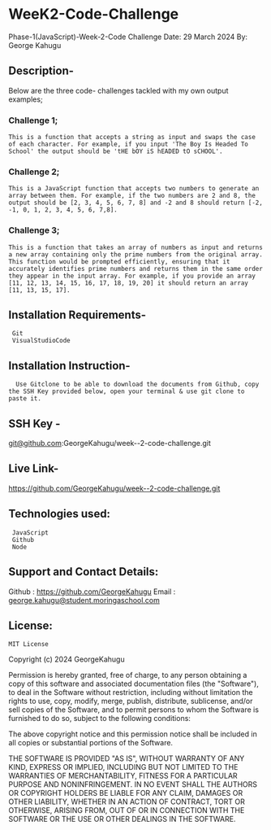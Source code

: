 
# WeeK2-Code-Challenge

Phase-1(JavaScript)-Week-2-Code Challenge
Date: 29 March 2024
By: George Kahugu

## Description-
   Below are the three code- challenges tackled with my own output examples;

   ### Challenge 1;
    This is a function that accepts a string as input and swaps the case of each character. For example, if you input 'The Boy Is Headed To School' the output should be 'tHE bOY iS hEADED tO sCHOOL'.
    
   ### Challenge 2;
    This is a JavaScript function that accepts two numbers to generate an array between them. For example, if the two numbers are 2 and 8, the output should be [2, 3, 4, 5, 6, 7, 8] and -2 and 8 should return [-2, -1, 0, 1, 2, 3, 4, 5, 6, 7,8].
    
 ### Challenge 3;
    This is a function that takes an array of numbers as input and returns a new array containing only the prime numbers from the original array. This function would be prompted efficiently, ensuring that it accurately identifies prime numbers and returns them in the same order they appear in the input array. For example, if you provide an array [11, 12, 13, 14, 15, 16, 17, 18, 19, 20] it should return an array [11, 13, 15, 17].
    
    

## Installation Requirements-
     Git
     VisualStudioCode
 
## Installation Instruction-
      Use Gitclone to be able to download the documents from Github, copy the SSH Key provided below, open your terminal & use git clone to paste it. 
      
## SSH Key -
   git@github.com:GeorgeKahugu/week--2-code-challenge.git

## Live Link-
   https://github.com/GeorgeKahugu/week--2-code-challenge.git
     
## Technologies used:
     JavaScript
     Github
     Node 

## Support and Contact Details:
Github :   https://github.com/GeorgeKahugu
Email :   george.kahugu@student.moringaschool.com

## License: 
    MIT License

Copyright (c) 2024 GeorgeKahugu

Permission is hereby granted, free of charge, to any person obtaining a copy
of this software and associated documentation files (the "Software"), to deal
in the Software without restriction, including without limitation the rights
to use, copy, modify, merge, publish, distribute, sublicense, and/or sell
copies of the Software, and to permit persons to whom the Software is
furnished to do so, subject to the following conditions:

The above copyright notice and this permission notice shall be included in all
copies or substantial portions of the Software.

THE SOFTWARE IS PROVIDED "AS IS", WITHOUT WARRANTY OF ANY KIND, EXPRESS OR
IMPLIED, INCLUDING BUT NOT LIMITED TO THE WARRANTIES OF MERCHANTABILITY,
FITNESS FOR A PARTICULAR PURPOSE AND NONINFRINGEMENT. IN NO EVENT SHALL THE
AUTHORS OR COPYRIGHT HOLDERS BE LIABLE FOR ANY CLAIM, DAMAGES OR OTHER
LIABILITY, WHETHER IN AN ACTION OF CONTRACT, TORT OR OTHERWISE, ARISING FROM,
OUT OF OR IN CONNECTION WITH THE SOFTWARE OR THE USE OR OTHER DEALINGS IN THE
SOFTWARE.
     

      

